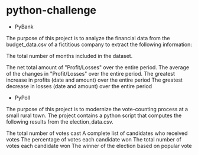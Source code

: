 # python-challenge

* PyBank

The purpose of this project is to analyze the financial data from the budget_data.csv of a fictitious company to extract the following information:

The total number of months included in the dataset.

The net total amount of "Profit/Losses" over the entire period.
The average of the changes in "Profit/Losses" over the entire period.
The greatest increase in profits (date and amount) over the entire period
The greatest decrease in losses (date and amount) over the entire period


* PyPoll

The purpose of this project is to modernize the vote-counting process at a small rural town. The project contains a python script that computes the following results from the election_data.csv.

The total number of votes cast
A complete list of candidates who received votes
The percentage of votes each candidate won
The total number of votes each candidate won
The winner of the election based on popular vote

